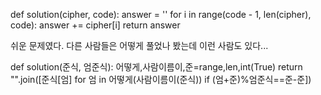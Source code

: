 def solution(cipher, code):
    answer = ''
    for i in range(code - 1, len(cipher), code):
        answer += cipher[i]
    return answer

쉬운 문제였다. 
다른 사람들은 어떻게 풀었나 봤는데 이런 사람도 있다...

def solution(준식, 엄준식):
    어떻게,사람이름이,준=range,len,int(True)
    return "".join([준식[엄] for 엄 in 어떻게(사람이름이(준식)) if (엄+준)%엄준식==준-준])